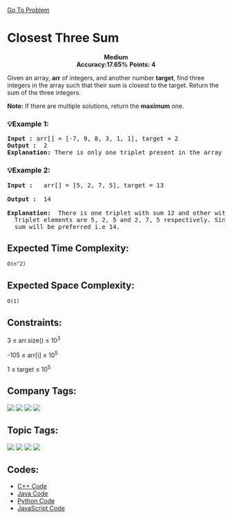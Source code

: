  [Go To Problem](https://www.geeksforgeeks.org/problems/three-sum-closest/1)
# Closest Three Sum

<div align="center">
  <strong>Medium</strong>    
</div>
<div align="center">
       <strong>Accuracy:17.65%</strong>    
               <strong>Points: 4</strong>
</div>

Given an array, <strong>arr</strong> of integers, and another number <strong>target</strong>, find three integers in the array such that their sum is closest to the target. Return the sum of the three integers.

**Note:** If there are multiple solutions, return the <strong>maximum</strong> one.
### 💡Example 1:
<pre>
<strong>Input :</strong> arr[] = [-7, 9, 8, 3, 1, 1], target = 2
<strong>Output :</strong>  2
<strong>Explanation: </strong>There is only one triplet present in the array where elements are -7,8,1 whose sum is 2.
</pre>

### 💡Example 2:

<pre>
<strong>Input :</strong>   arr[] = [5, 2, 7, 5], target = 13

<strong>Output :</strong>  14

<strong>Explanation: </strong> There is one triplet with sum 12 and other with sum 14 in the array.
  Triplet elements are 5, 2, 5 and 2, 7, 5 respectively. Since abs(13-12) ==abs(13-14) maximum triplet
  sum will be preferred i.e 14.
</pre>


## Expected Time Complexity:
```O(n^2)```
## Expected Space Complexity: 
```O(1)```

## Constraints: 
3 ≤ arr.size() ≤ 10<sup>3</sup>

-105 ≤ arr[i] ≤ 10<sup>5</sup>

1 ≤ target ≤ 10<sup>5</sup>

## Company Tags:
<p align="left">
<a href="https://www.geeksforgeeks.org/explore/?company[]=Microsoft"><img src="https://img.shields.io/badge/Microsoft-10000?style=for-the-badge&logo=Microsoft&logoColor=FFFFFF&labelColor=CC2936&color=CC2936"/></a>
<a href="https://www.geeksforgeeks.org/explore/?company[]=Amazon"><img src="https://img.shields.io/badge/Amazon-10000?style=for-the-badge&logo=Amazon&logoColor=FFFFFF&labelColor=FF9900&color=FF9900"/></a>
<a href="https://www.geeksforgeeks.org/explore/?company[]=Apple"><img src="https://img.shields.io/badge/Apple-10000?style=for-the-badge&logo=Apple&logoColor=FFFFFF&labelColor=FF6F61&color=FF6F61"/></a>
<a href="https://www.geeksforgeeks.org/explore/?company[]=Google"><img src="https://img.shields.io/badge/Google-10000?style=for-the-badge&logo=Google&logoColor=FFFFFF&labelColor=4285F4&color=4285F4"/></a>
</p>


## Topic Tags:
<p align="left">
<a href="https://www.geeksforgeeks.org/explore/?category[]=Arrays"><img src="https://img.shields.io/badge/Arrays-100000?style=flat&logo=&logoColor=FFFFFF&labelColor=FF4500&color=FF4500" /></a>
<a href="https://www.geeksforgeeks.org/explore/?category[]=Hash"><img src="https://img.shields.io/badge/Hash-100000?style=flat&logo=&logoColor=FFFFFF&labelColor=8A2BE2&color=8A2BE2" /></a>
<a href="https://www.geeksforgeeks.org/explore/?category[]=Data%20Structures"><img src="https://img.shields.io/badge/Data%20Structures-100000?style=flat&logo=&logoColor=FFFFFF&labelColor=2E8B57&color=2E8B57" /></a>
<a href="https://www.geeksforgeeks.org/explore/?category[]=Two-Pointer%20Algorithm"><img src="https://img.shields.io/badge/Two--Pointer%20Algorithm-100000?style=flat&logo=&logoColor=FFFFFF&labelColor=FF69B4&color=FF69B4" /></a>
</p>

## Codes:
  - [C++ Code](https://github.com/HackResist/GeeksForGeeks-POTD/blob/main/July%202024/09-07-2024/Closest%20Three%20Sum.cpp) 
 - [Java Code](https://github.com/HackResist/GeeksForGeeks-POTD/blob/main/July%202024/09-07-2024/Closest%20Three%20Sum.java)
 - [Python Code](https://github.com/HackResist/GeeksForGeeks-POTD/blob/main/July%202024/09-07-2024/Closest%20Three%20Sum.py)
 - [JavaScript Code](https://github.com/HackResist/GeeksForGeeks-POTD/blob/main/July%202024/09-07-2024/Closest%20Three%20Sum.js)

